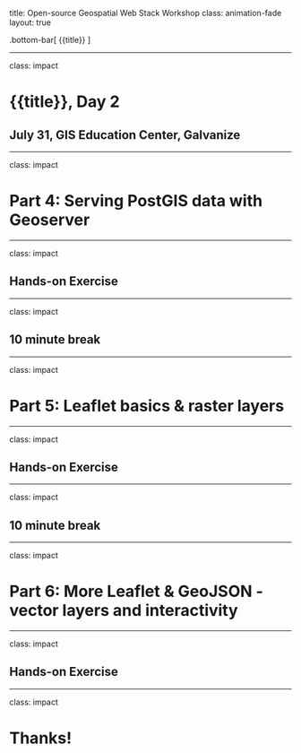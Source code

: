title: Open-source Geospatial Web Stack Workshop
class: animation-fade
layout: true

<!-- This slide will serve as the base layout for all your slides -->
.bottom-bar[
  {{title}}
]

---

class: impact

# {{title}}, Day 2
## July 31, GIS Education Center, Galvanize

---

class: impact

# Part 4: Serving PostGIS data with Geoserver

---

class: impact

## Hands-on Exercise

---

class: impact

## 10 minute break

---

class: impact

# Part 5: Leaflet basics & raster layers

---

class: impact

## Hands-on Exercise

---

class: impact

## 10 minute break

---

class: impact

# Part 6: More Leaflet & GeoJSON - vector layers and interactivity

---

class: impact

## Hands-on Exercise

---

class: impact

# Thanks!

